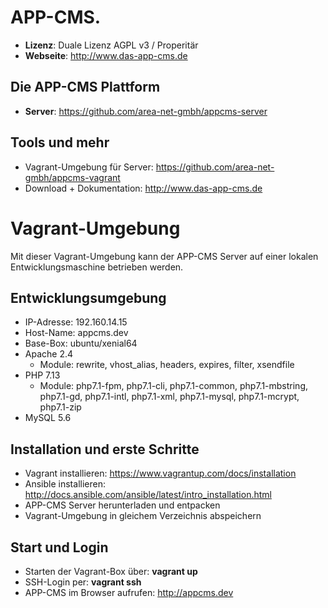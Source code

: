 # APP-CMS.
- **Lizenz**: Duale Lizenz AGPL v3 / Properitär
- **Webseite**: http://www.das-app-cms.de

## Die APP-CMS Plattform

- **Server**: https://github.com/area-net-gmbh/appcms-server

## Tools und mehr

- Vagrant-Umgebung für Server: https://github.com/area-net-gmbh/appcms-vagrant
- Download + Dokumentation: http://www.das-app-cms.de

# Vagrant-Umgebung

Mit dieser Vagrant-Umgebung kann der APP-CMS Server auf einer lokalen Entwicklungsmaschine betrieben werden.

## Entwicklungsumgebung

- IP-Adresse: 192.160.14.15
- Host-Name: appcms.dev
- Base-Box: ubuntu/xenial64
- Apache 2.4
  - Module: rewrite, vhost_alias, headers, expires, filter, xsendfile
- PHP 7.13
  - Module: php7.1-fpm, php7.1-cli, php7.1-common, php7.1-mbstring, php7.1-gd, php7.1-intl, php7.1-xml, php7.1-mysql, php7.1-mcrypt, php7.1-zip
- MySQL 5.6

## Installation und erste Schritte

- Vagrant installieren: https://www.vagrantup.com/docs/installation
- Ansible installieren: http://docs.ansible.com/ansible/latest/intro_installation.html
- APP-CMS Server herunterladen und entpacken
- Vagrant-Umgebung in gleichem Verzeichnis abspeichern

## Start und Login

- Starten der Vagrant-Box über: __vagrant up__
- SSH-Login per: __vagrant ssh__
- APP-CMS im Browser aufrufen: http://appcms.dev
